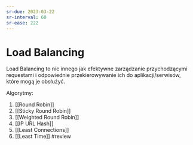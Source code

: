 ```yaml
---
sr-due: 2023-03-22
sr-interval: 60
sr-ease: 222
---
```


# Load Balancing

Load Balancing to nic innego jak efektywne zarządzanie przychodzącymi requestami i odpowiednie przekierowywanie ich do aplikacji/serwisów, które mogą je obsłużyć.

Algorytmy:

1. [[Round Robin]]
2. [[Sticky Round Robin]]
3. [[Weighted Round Robin]]
4. [[IP URL Hash]]
5. [[Least Connections]]
6. [[Least Time]]
#review 